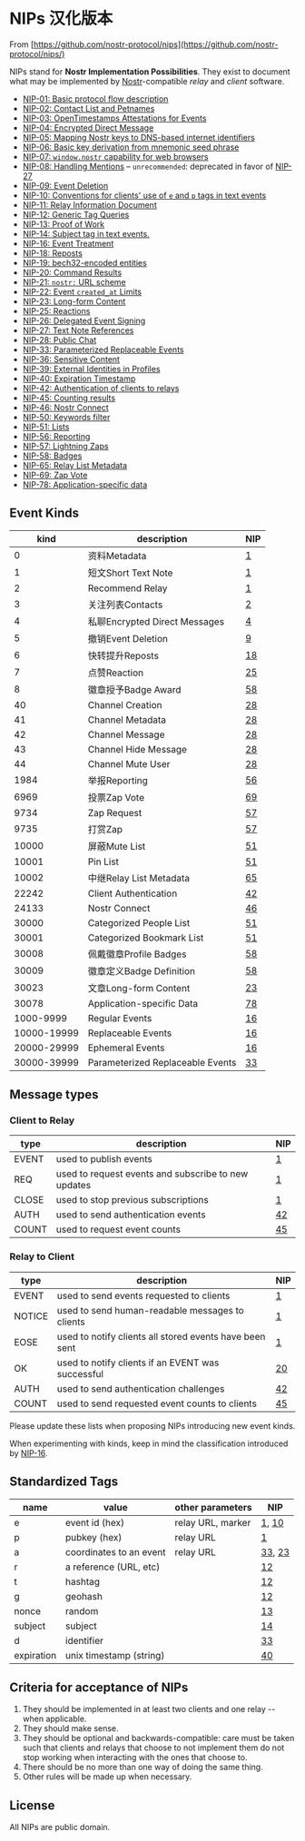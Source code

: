 # NIPs 汉化版本

From [https://github.com/nostr-protocol/nips](https://github.com/nostr-protocol/nips/)

NIPs stand for **Nostr Implementation Possibilities**. They exist to document what may be implemented by [Nostr](https://github.com/fiatjaf/nostr)-compatible _relay_ and _client_ software.

- [NIP-01: Basic protocol flow description](nip01.md)
- [NIP-02: Contact List and Petnames](nip02.md)
- [NIP-03: OpenTimestamps Attestations for Events](nip03.md)
- [NIP-04: Encrypted Direct Message](nip04.md)
- [NIP-05: Mapping Nostr keys to DNS-based internet identifiers](nip05.md)
- [NIP-06: Basic key derivation from mnemonic seed phrase](nip06.md)
- [NIP-07: `window.nostr` capability for web browsers](nip07.md)
- [NIP-08: Handling Mentions](nip08.md) – `unrecommended`: deprecated in favor of [NIP-27](nip27.md)
- [NIP-09: Event Deletion](nip09.md)
- [NIP-10: Conventions for clients' use of `e` and `p` tags in text events](nip10.md)
- [NIP-11: Relay Information Document](nip11.md)
- [NIP-12: Generic Tag Queries](nip12.md)
- [NIP-13: Proof of Work](nip13.md)
- [NIP-14: Subject tag in text events.](14.md)
- [NIP-16: Event Treatment](nip16.md)
- [NIP-18: Reposts](nip18.md)
- [NIP-19: bech32-encoded entities](nip19.md)
- [NIP-20: Command Results](nip20.md)
- [NIP-21: `nostr:` URL scheme](nip21.md)
- [NIP-22: Event `created_at` Limits](nip22.md)
- [NIP-23: Long-form Content](nip23.md)
- [NIP-25: Reactions](nip25.md)
- [NIP-26: Delegated Event Signing](nip26.md)
- [NIP-27: Text Note References](nip27.md)
- [NIP-28: Public Chat](nip28.md)
- [NIP-33: Parameterized Replaceable Events](nip33.md)
- [NIP-36: Sensitive Content](nip36.md)
- [NIP-39: External Identities in Profiles](nip39.md)
- [NIP-40: Expiration Timestamp](nip40.md)
- [NIP-42: Authentication of clients to relays](nip42.md)
- [NIP-45: Counting results](nip45.md)
- [NIP-46: Nostr Connect](nip46.md)
- [NIP-50: Keywords filter](nip50.md)
- [NIP-51: Lists](nip51.md)
- [NIP-56: Reporting](nip56.md)
- [NIP-57: Lightning Zaps](nip57.md)
- [NIP-58: Badges](nip58.md)
- [NIP-65: Relay List Metadata](nip65.md)
- [NIP-69: Zap Vote](nip69.md)
- [NIP-78: Application-specific data](nip78.md)

## Event Kinds

| kind          | description                      | NIP         |
| ------------- | -------------------------------- | ----------- |
| 0             | 资料Metadata                     | [1](nip01.md)  |
| 1             | 短文Short Text Note              | [1](nip01.md)  |
| 2             | Recommend Relay                  | [1](nip01.md)  |
| 3             | 关注列表Contacts                 | [2](nip02.md)  |
| 4             | 私聊Encrypted Direct Messages    | [4](nip04.md)  |
| 5             | 撤销Event Deletion               | [9](nip09.md)  |
| 6             | 快转提升Reposts                  | [18](nip18.md) |
| 7             | 点赞Reaction                     | [25](nip25.md) |
| 8             | 徽章授予Badge Award              | [58](nip58.md) |
| 40            | Channel Creation                 | [28](nip28.md) |
| 41            | Channel Metadata                 | [28](nip28.md) |
| 42            | Channel Message                  | [28](nip28.md) |
| 43            | Channel Hide Message             | [28](nip28.md) |
| 44            | Channel Mute User                | [28](nip28.md) |
| 1984          | 举报Reporting                    | [56](nip56.md) |
| 6969          | 投票Zap Vote                     | [69](nip69.md) |
| 9734          | Zap Request                      | [57](nip57.md) |
| 9735          | 打赏Zap                          | [57](nip57.md) |
| 10000         | 屏蔽Mute List                    | [51](nip51.md) |
| 10001         | Pin List                         | [51](nip51.md) |
| 10002         | 中继Relay List Metadata          | [65](nip65.md) |
| 22242         | Client Authentication            | [42](nip42.md) |
| 24133         | Nostr Connect                    | [46](nip46.md) |
| 30000         | Categorized People List          | [51](nip51.md) |
| 30001         | Categorized Bookmark List        | [51](nip51.md) |
| 30008         | 佩戴徽章Profile Badges           | [58](nip58.md) |
| 30009         | 徽章定义Badge Definition         | [58](nip58.md) |
| 30023         | 文章Long-form Content            | [23](nip23.md) |
| 30078         | Application-specific Data        | [78](nip78.md) |
| 1000-9999     | Regular Events                   | [16](nip16.md) |
| 10000-19999   | Replaceable Events               | [16](nip16.md) |
| 20000-29999   | Ephemeral Events                 | [16](nip16.md) |
| 30000-39999   | Parameterized Replaceable Events | [33](nip33.md) |

## Message types

### Client to Relay
| type  | description                                         | NIP         |
|-------|-----------------------------------------------------|-------------|
| EVENT | used to publish events                              | [1](nip01.md)  |
| REQ   | used to request events and subscribe to new updates | [1](nip01.md)  |
| CLOSE | used to stop previous subscriptions                 | [1](nip01.md)  |
| AUTH  | used to send authentication events                  | [42](nip42.md) |
| COUNT | used to request event counts                        | [45](nip45.md) |

### Relay to Client
| type   | description                                             | NIP         |
|--------|---------------------------------------------------------|-------------|
| EVENT  | used to send events requested to clients                | [1](nip01.md)  |
| NOTICE | used to send human-readable messages to clients         | [1](nip01.md)  |
| EOSE   | used to notify clients all stored events have been sent | [1](nip01.md) |
| OK     | used to notify clients if an EVENT was successful       | [20](nip20.md) |
| AUTH   | used to send authentication challenges                  | [42](nip42.md) |
| COUNT  | used to send requested event counts to clients          | [45](nip45.md)  |

Please update these lists when proposing NIPs introducing new event kinds.

When experimenting with kinds, keep in mind the classification introduced by [NIP-16](nip16.md).

## Standardized Tags

| name       | value                   | other parameters  | NIP                      |
| ---------- | ----------------------- | ----------------- | ------------------------ |
| e          | event id (hex)          | relay URL, marker | [1](nip01.md), [10](nip10.md)  |
| p          | pubkey (hex)            | relay URL         | [1](nip01.md)               |
| a          | coordinates to an event | relay URL         | [33](nip33.md), [23](nip23.md) |
| r          | a reference (URL, etc)  |                   | [12](nip12.md)              |
| t          | hashtag                 |                   | [12](nip12.md)              |
| g          | geohash                 |                   | [12](nip12.md)              |
| nonce      | random                  |                   | [13](nip13.md)              |
| subject    | subject                 |                   | [14](nip14.md)              |
| d          | identifier              |                   | [33](nip33.md)              |
| expiration | unix timestamp (string) |                   | [40](nip40.md)              |

## Criteria for acceptance of NIPs

1. They should be implemented in at least two clients and one relay -- when applicable.
2. They should make sense.
3. They should be optional and backwards-compatible: care must be taken such that clients and relays that choose to not implement them do not stop working when interacting with the ones that choose to.
4. There should be no more than one way of doing the same thing.
5. Other rules will be made up when necessary.

## License

All NIPs are public domain.
